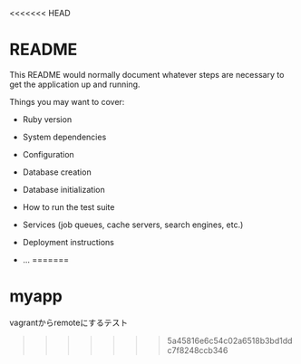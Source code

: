 <<<<<<< HEAD
# README

This README would normally document whatever steps are necessary to get the
application up and running.

Things you may want to cover:

* Ruby version

* System dependencies

* Configuration

* Database creation

* Database initialization

* How to run the test suite

* Services (job queues, cache servers, search engines, etc.)

* Deployment instructions

* ...
=======
# myapp
vagrantからremoteにするテスト
>>>>>>> 5a45816e6c54c02a6518b3bd1ddc7f8248ccb346
